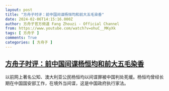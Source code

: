 ```yaml
---
layout: post
title: "方舟子时评：前中国间谍杨恒均和前大五毛染香"
date: 2024-02-06T14:15:16.000Z
author: 方舟子官方频道 Fang Zhouzi - Official Channel
from: https://www.youtube.com/watch?v=ohuC__MKyXk
tags: [ 方舟子 ]
comments: True
categories: [ 方舟子 ]
---
```

<!--1707228916000-->
[方舟子时评：前中国间谍杨恒均和前大五毛染香](https://www.youtube.com/watch?v=ohuC__MKyXk)
------

<div>
以前网上著名公知、澳大利亚公民杨恒均以间谍罪被中国判处死缓。杨恒均曾经长期在中国国安部工作，在境外当间谍，这是中国政府执行家法。
</div>
